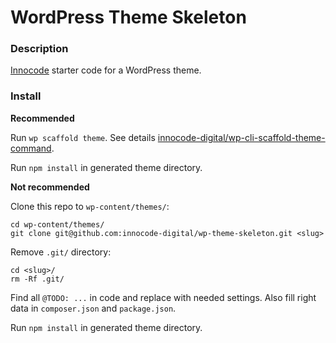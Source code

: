 # WordPress Theme Skeleton

### Description

[Innocode](https://innocode.com/) starter code for a WordPress theme.

### Install

**Recommended**

Run `wp scaffold theme`. See details 
[innocode-digital/wp-cli-scaffold-theme-command](https://github.com/innocode-digital/wp-cli-scaffold-theme-command).

Run `npm install` in generated theme directory.

**Not recommended**

Clone this repo to `wp-content/themes/`:

~~~
cd wp-content/themes/
git clone git@github.com:innocode-digital/wp-theme-skeleton.git <slug>
~~~

Remove `.git/` directory:

~~~
cd <slug>/
rm -Rf .git/
~~~

Find all `@TODO: ...` in code and replace with needed settings. 
Also fill right data in `composer.json` and `package.json`.

Run `npm install` in generated theme directory.
